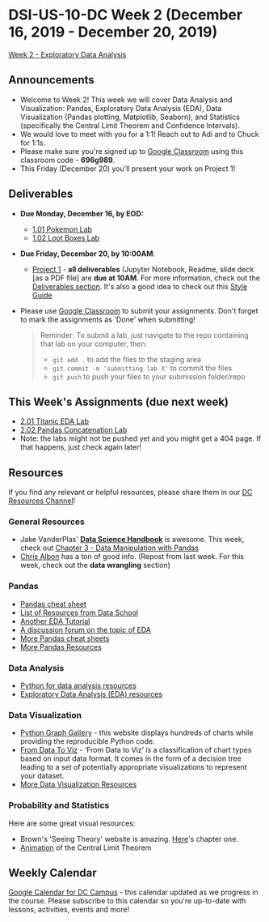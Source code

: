 # DSI-US-10-DC Week 2 (December 16, 2019 - December 20, 2019)

[Week 2 - Exploratory Data Analysis](https://git.generalassemb.ly/DSI-US-10/course-info#week-2---exploratory-data-analysis-december-16---december-20)

## Announcements

-   Welcome to Week 2! This week we will cover Data Analysis and Visualization: Pandas, Exploratory Data Analysis (EDA), Data Visualization (Pandas plotting, Matplotlib, Seaborn), and Statistics (specifically the Central Limit Theorem and Confidence Intervals).
-   We would love to meet with you for a 1:1! Reach out to Adi and to Chuck for 1:1s.
-   Please make sure you're signed up to [Google Classroom](https://classroom.google.com/) using this classroom code - **696g989**.
-   This Friday (December 20) you'll present your work on Project 1!

## Deliverables

-   **Due Monday, December 16, by EOD:**
    -   [1.01 Pokemon Lab](https://git.generalassemb.ly/DSI-US-10/1.01-lab-pokemon)
    -   [1.02 Loot Boxes Lab](https://git.generalassemb.ly/DSI-US-10/1.02-lab-loot-boxes)  


-   **Due Friday, December 20, by 10:00AM**:
    -   [Project 1](https://git.generalassemb.ly/DSI-US-10/project_1) - **all deliverables** (Jupyter Notebook, Readme, slide deck [as a PDF file] are **due at 10AM**. For more information, check out the [Deliverables section](https://git.generalassemb.ly/DSI-US-9/project_1). It's also a good idea to check out this [Style Guide](https://git.generalassemb.ly/DSI-US-9/project_1#style-guide-and-suggested-resources)


-   Please use [Google Classroom](https://classroom.google.com) to submit your assignments. Don't forget to mark the assignments as 'Done' when submitting!

    > Reminder: To submit a lab, just navigate to the repo containing that lab on your computer, then:
    >
    > -   `git add .` to add the files to the staging area
    > -   `git commit -m 'submitting lab X'` to commit the files
    > -   `git push` to push your files to your submission folder/repo

## This Week's Assignments (due next week)

-   [2.01 Titanic EDA Lab](https://git.generalassemb.ly/DSI-US-10/2.01-lab-pandas-titanic)
-   [2.02 Pandas Concatenation Lab](https://git.generalassemb.ly/DSI-US-10/2.02-lab-pandas-concat)
-   Note: the labs might not be pushed yet and you might get a 404 page. If that happens, just check again later!

## Resources

If you find any relevant or helpful resources, please share them in our [DC Resources Channel](https://app.slack.com/client/T0351JZQ0/CQME38U82)!

### General Resources

-   Jake VanderPlas' [**Data Science Handbook**](https://jakevdp.github.io/PythonDataScienceHandbook/) is awesome. This week, check out [Chapter 3 - Data Manipulation with Pandas](https://jakevdp.github.io/PythonDataScienceHandbook/#3.-Data-Manipulation-with-Pandas)
-   [Chris Albon](https://chrisalbon.com/#python) has a ton of good info. (Repost from last week. For this week, check out the **data wrangling** section)

### Pandas

-   [Pandas cheat sheet](https://pandas.pydata.org/Pandas_Cheat_Sheet.pdf)
-   [List of Resources from Data School](http://www.dataschool.io/best-python-pandas-resources/)
-   [Another EDA Tutorial](https://www.datacamp.com/community/tutorials/exploratory-data-analysis-python#gs.T3TSKbk)
-   [A discussion forum on the topic of EDA](https://www.kaggle.com/general/12796)
-   [More Pandas cheat sheets](https://git.generalassemb.ly/AdiBro/Resources/tree/master/Cheat-Sheets#pandas)
-   [More Pandas Resources](https://git.generalassemb.ly/AdiBro/Resources/blob/master/Data-Analysis.md#pandas)

### Data Analysis

-   [Python for data analysis resources](https://git.generalassemb.ly/AdiBro/Resources/blob/master/Data-Analysis.md#python-for-data-analysis)
-   [Exploratory Data Analysis (EDA) resources](https://git.generalassemb.ly/AdiBro/Resources/blob/master/Data-Analysis.md#exploratory-data-analysis)

### Data Visualization

-   [Python Graph Gallery](https://python-graph-gallery.com) - this website displays hundreds of charts while providing the reproducible Python code.
-   [From Data To Viz](https://www.data-to-viz.com) - ‘From Data to Viz’ is a classification of chart types based on input data format. It comes in the form of a decision tree leading to a set of potentially appropriate visualizations to represent your dataset.
-   [More Data Visualization Resources](https://git.generalassemb.ly/AdiBro/Resources/blob/master/Data-Visualization.md)

### Probability and Statistics

Here are some great visual resources:

-   Brown's 'Seeing Theory' website is amazing. [Here](http://students.brown.edu/seeing-theory/basic-probability/index.html)'s chapter one.
-   [Animation](http://blog.vctr.me/posts/central-limit-theorem.html) of the Central Limit Theorem

## Weekly Calendar

[Google Calendar for DC Campus](https://calendar.google.com/calendar?cid=Z2VuZXJhbGFzc2VtYi5seV9jbGFzc3Jvb21jNjIzY2NhNkBncm91cC5jYWxlbmRhci5nb29nbGUuY29t) - this calendar updated as we progress in the course. Please subscribe to this calendar so you're up-to-date with lessons, activities, events and more!
